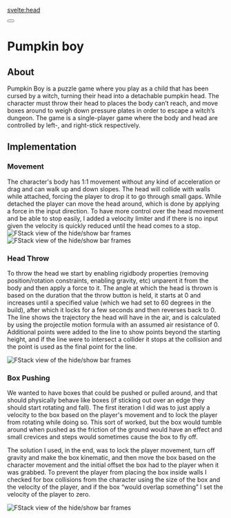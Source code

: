 <script>
    import Button from "$lib/components/Button.svelte";
    import SectionComponent from "$lib/components/SectionComponent.svelte";
</script>

<svelte:head>
<title>DavidB | Pumpkin Boy</title>
</svelte:head>

<Button href="/">
</Button>

<SectionComponent>

# Pumpkin boy

## About
Pumpkin Boy is a puzzle game where you play as a child that has been cursed by a witch, turning their head into a detachable pumpkin head. The character must throw their head to places the body can’t reach, and move boxes around to weigh down pressure plates in order to escape a witch’s dungeon. The game is a single-player game where the body and head are controlled by left-, and right-stick respectively.

## Implementation

### Movement
The character's body has 1:1 movement without any kind of acceleration or drag and can walk up and down slopes. The head will collide with walls while attached, forcing the player to drop it to go through small gaps. While detached the player can move the head around, which is done by applying a force in the input direction. To have more control over the head movement and be able to stop easily, I added a velocity limiter and if there is no input given the velocity is quickly reduced until the head comes to a stop.
![FStack view of the hide/show bar frames](/projectmedia/pumpkin/body_head.png "Displaying the two frames used for hiding/showing the right actionbar.")
![FStack view of the hide/show bar frames](/projectmedia/pumpkin/body_nohead.png "Displaying the two frames used for hiding/showing the right actionbar.")



### Head Throw
To throw the head we start by enabling rigidbody properties (removing position/rotation constraints, enabling gravity, etc) unparent it from the body and then apply a force to it. The angle at which the head is thrown is based on the duration that the throw button is held, it starts at 0 and increases until a specified value (which we had set to 60 degrees in the build), after which it locks for a few seconds and then reverses back to 0. The line shows the trajectory the head will have in the air, and is calculated by using the projectile motion formula with an assumed air resistance of 0. Additional points were added to the line to show points beyond the starting height, and if the line were to intersect a collider it stops at the collision and the point is used as the final point for the line.

![FStack view of the hide/show bar frames](/projectmedia/pumpkin/throw_text.png "Displaying the two frames used for hiding/showing the right actionbar.")


### Box Pushing
We wanted to have boxes that could be pushed or pulled around, and that should physically behave like boxes (if sticking out over an edge they should start rotating and fall). The first iteration I did was to just apply a velocity to the box based on the player's movement and to lock the player from rotating while doing so. This sort of worked, but the box would tumble around when pushed as the friction of the ground would have an effect and small crevices and steps would sometimes cause the box to fly off.

The solution I used, in the end, was to lock the player movement, turn off gravity and make the box kinematic, and then move the box based on the character movement and the initial offset the box had to the player when it was grabbed. To prevent the player from placing the box inside walls I checked for box collisions from the character using the size of the box and the velocity of the player, and if the box “would overlap something” I set the velocity of the player to zero.

![FStack view of the hide/show bar frames](/projectmedia/pumpkin/box_push.png "Displaying the two frames used for hiding/showing the right actionbar.")

</SectionComponent>